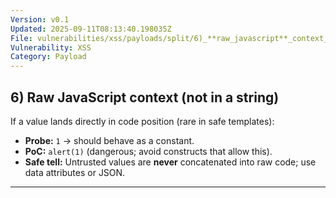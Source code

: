 ```yaml
---
Version: v0.1
Updated: 2025-09-11T08:13:40.198035Z
File: vulnerabilities/xss/payloads/split/6)_**raw_javascript**_context_(not_in_a_string).md
Vulnerability: XSS
Category: Payload
---
```

## 6) **Raw JavaScript** context (not in a string)
If a value lands directly in code position (rare in safe templates):

- **Probe:** `1` → should behave as a constant.
- **PoC:** `alert(1)` (dangerous; avoid constructs that allow this).
- **Safe tell:** Untrusted values are **never** concatenated into raw code; use data attributes or JSON.

---